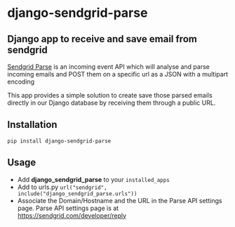 django-sendgrid-parse
=====================

Django app to receive and save email from sendgrid
--------------------------------------------------

[Sendgrid Parse](https://sendgrid.com/docs/API_Reference/Webhooks/parse.html) is an incoming event API which will analyse and
parse incoming emails and POST them on a specific url as a JSON
with a multipart encoding

This app provides a simple solution to create save those parsed emails
directly in our Django database by receiving them through a public URL.


Installation
------------

    pip install django-sendgrid-parse

Usage
-----

* Add **django_sendgrid_parse** to your `installed_apps`
* Add to urls.py `url("sendgrid", include("django_sendgrid_parse.urls"))`
* Associate the Domain/Hostname and the URL in the Parse API settings page. Parse API settings page is at https://sendgrid.com/developer/reply
